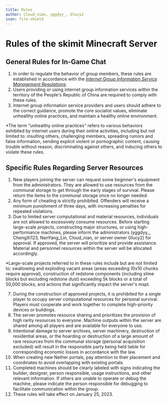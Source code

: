 ```yaml
---
title: Rules
author: Cloud_nian, yggdyy_, Glucy2
icon: file-shield
---
```

# Rules of the skimit Minecraft Server

## General Rules for In-Game Chat

1. In order to regulate the behavior of group members, these rules are established in accordance with the [*Internet Group Information Service Management Regulations*](http://www.cac.gov.cn/2017-09/07/c_1121623889.htm).
2. Users providing or using internet group information services within the territory of the People's Republic of China are required to comply with these rules.
3. Internet group information service providers and users should adhere to the correct guidance, promote the core socialist values, eliminate unhealthy online practices, and maintain a healthy online environment.

*The term "unhealthy online practices" refers to various behaviors exhibited by internet users during their online activities, including but not limited to: insulting others, challenging members, spreading rumors and false information, sending explicit violent or pornographic content, causing trouble without reason, discriminating against others, and inducing others to violate these rules.

## Specific Rules Regarding Server Resources

1. New players joining the server can request some beginner's equipment from the administrators. They are allowed to use resources from the communal storage to get through the early stages of survival. Please return the items to the communal storage once no longer needed.
2. Any form of cheating is strictly prohibited. Offenders will receive a minimum punishment of three days, with increasing penalties for repeated violations.
3. Due to limited server computational and material resources, individuals are not allowed to excessively consume resources. Before starting large-scale projects, constructing major structures, or using high-performance machines, please inform the administrators (yggdyy_, ChengXi123, NanYang_Lin, Cloud_nian, or server owner Glucy2) for approval. If approved, the server will prioritize and provide assistance. Material and personnel resources within the server will be allocated accordingly.

*Large-scale projects referred to in these rules include but are not limited to: swallowing and exploding vacant areas (areas exceeding 10x10 chunks require approval), construction of redstone components (including slime blocks but excluding redstone dust) exceeding 5k blocks or a total of 50,000 blocks, and actions that significantly impact the server's mspt.

7. During the construction of approved projects, it is prohibited for a single player to occupy server computational resources for personal survival. Players must cooperate and work together to complete high-priority devices or buildings.
8. The server promotes resource sharing and prioritizes the provision of high rarity resources to everyone. Machine outputs within the server are shared among all players and are available for everyone to use.
9. Intentional damage to server archives, server machinery, destruction of residential areas, or the hoarding or destruction of a large amount of rare resources from the communal storage (personal acquisition excluded) will result in the responsible party being held liable for corresponding economic losses in accordance with the law.
10. When creating new Nether portals, pay attention to their placement and coordinates to avoid overlapping with existing portals.
11. Completed machines should be clearly labeled with signs indicating the builder, designer, person responsible, usage instructions, and other relevant information. If others are unable to operate or debug the machine, please indicate the person responsible for debugging to facilitate communication within the group.
12. These rules will take effect on January 25, 2023.